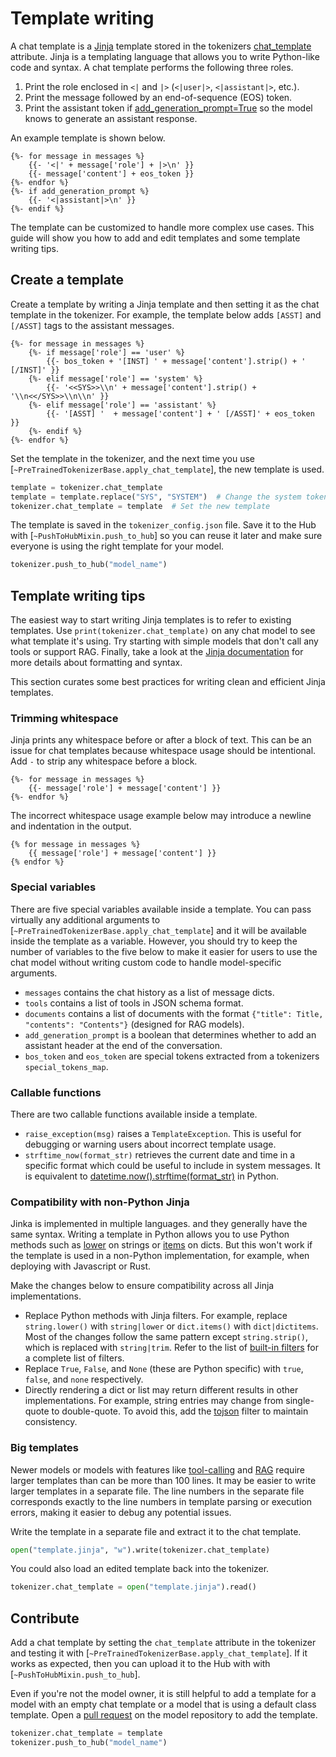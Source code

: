 <!--Copyright 2024 The HuggingFace Team. All rights reserved.

Licensed under the Apache License, Version 2.0 (the "License"); you may not use this file except in compliance with
the License. You may obtain a copy of the License at

http://www.apache.org/licenses/LICENSE-2.0

Unless required by applicable law or agreed to in writing, software distributed under the License is distributed on
an "AS IS" BASIS, WITHOUT WARRANTIES OR CONDITIONS OF ANY KIND, either express or implied. See the License for the
specific language governing permissions and limitations under the License.

⚠️ Note that this file is in Markdown but contain specific syntax for our doc-builder (similar to MDX) that may not be
rendered properly in your Markdown viewer.

-->

# Template writing

A chat template is a [Jinja](https://jinja.palletsprojects.com/en/3.1.x/templates/) template stored in the tokenizers [chat_template](https://huggingface.co/docs/transformers/main_classes/tokenizer#transformers.PreTrainedTokenizer.chat_template) attribute. Jinja is a templating language that allows you to write Python-like code and syntax. A chat template performs the following three roles.

1. Print the role enclosed in `<|` and `|>` (`<|user|>`, `<|assistant|>`, etc.).
2. Print the message followed by an end-of-sequence (EOS) token.
3. Print the assistant token if [add_generation_prompt=True](./chat_templating#add_generation_prompt) so the model knows to generate an assistant response.

An example template is shown below.

```jinja
{%- for message in messages %}
    {{- '<|' + message['role'] + |>\n' }}
    {{- message['content'] + eos_token }}
{%- endfor %}
{%- if add_generation_prompt %}
    {{- '<|assistant|>\n' }}
{%- endif %}
```

The template can be customized to handle more complex use cases. This guide will show you how to add and edit templates and some template writing tips.

## Create a template

Create a template by writing a Jinja template and then setting it as the chat template in the tokenizer. For example, the template below adds `[ASST]` and `[/ASST]` tags to the assistant messages.

```jinja
{%- for message in messages %}
    {%- if message['role'] == 'user' %}
        {{- bos_token + '[INST] ' + message['content'].strip() + ' [/INST]' }}
    {%- elif message['role'] == 'system' %}
        {{- '<<SYS>>\\n' + message['content'].strip() + '\\n<</SYS>>\\n\\n' }}
    {%- elif message['role'] == 'assistant' %}
        {{- '[ASST] '  + message['content'] + ' [/ASST]' + eos_token }}
    {%- endif %}
{%- endfor %}
```

Set the template in the tokenizer, and the next time you use [`~PreTrainedTokenizerBase.apply_chat_template`], the new template is used.

```py
template = tokenizer.chat_template
template = template.replace("SYS", "SYSTEM")  # Change the system token
tokenizer.chat_template = template  # Set the new template
```

The template is saved in the `tokenizer_config.json` file. Save it to the Hub with [`~PushToHubMixin.push_to_hub`] so you can reuse it later and make sure everyone is using the right template for your model.

```py
tokenizer.push_to_hub("model_name")
```

## Template writing tips

The easiest way to start writing Jinja templates is to refer to existing templates. Use `print(tokenizer.chat_template)` on any chat model to see what template it's using. Try starting with simple models that don't call any tools or support RAG. Finally, take a look at the [Jinja documentation](https://jinja.palletsprojects.com/en/3.1.x/templates/#synopsis) for more details about formatting and syntax.

This section curates some best practices for writing clean and efficient Jinja templates.

### Trimming whitespace

Jinja prints any whitespace before or after a block of text. This can be an issue for chat templates because whitespace usage should be intentional. Add `-` to strip any whitespace before a block.

```jinja
{%- for message in messages %}
    {{- message['role'] + message['content'] }}
{%- endfor %}
```

The incorrect whitespace usage example below may introduce a newline and indentation in the output.

```jinja
{% for message in messages %}
    {{ message['role'] + message['content'] }}
{% endfor %}
```

### Special variables

There are five special variables available inside a template. You can pass virtually any additional arguments to [`~PreTrainedTokenizerBase.apply_chat_template`] and it will be available inside the template as a variable. However, you should try to keep the number of variables to the five below to make it easier for users to use the chat model without writing custom code to handle model-specific arguments.

- `messages` contains the chat history as a list of message dicts.
- `tools` contains a list of tools in JSON schema format.
- `documents` contains a list of documents with the format `{"title": Title, "contents": "Contents"}` (designed for RAG models).
- `add_generation_prompt` is a boolean that determines whether to add an assistant header at the end of the conversation.
- `bos_token` and `eos_token` are special tokens extracted from a tokenizers `special_tokens_map`.

### Callable functions

There are two callable functions available inside a template.

- `raise_exception(msg)` raises a `TemplateException`. This is useful for debugging or warning users about incorrect template usage.
- `strftime_now(format_str)` retrieves the current date and time in a specific format which could be useful to include in system messages. It is equivalent to [datetime.now().strftime(format_str)](https://docs.python.org/3/library/datetime.html#datetime.datetime.now) in Python.

### Compatibility with non-Python Jinja

Jinka is implemented in multiple languages. and they generally have the same syntax. Writing a template in Python allows you to use Python methods such as [lower](https://docs.python.org/3/library/stdtypes.html#str.lower) on strings or [items](https://docs.python.org/3/library/stdtypes.html#dict.items) on dicts. But this won't work if the template is used in a non-Python implementation, for example, when deploying with Javascript or Rust.

Make the changes below to ensure compatibility across all Jinja implementations.

- Replace Python methods with Jinja filters. For example, replace `string.lower()` with `string|lower` or `dict.items()` with `dict|dictitems`. Most of the changes follow the same pattern except `string.strip()`, which is replaced with `string|trim`. Refer to the list of [built-in filters](https://jinja.palletsprojects.com/en/3.1.x/templates/#builtin-filters) for a complete list of filters.
- Replace `True`, `False`, and `None` (these are Python specific) with `true`, `false`, and `none` respectively.
- Directly rendering a dict or list may return different results in other implementations. For example, string entries may change from single-quote to double-quote. To avoid this, add the [tojson](https://jinja.palletsprojects.com/en/3.1.x/templates/#jinja-filters.tojson) filter to maintain consistency.

### Big templates

Newer models or models with features like [tool-calling](./chat_extras#tools) and [RAG](./chat_extras#retrieval-augmented-generation-rag) require larger templates than can be more than 100 lines. It may be easier to write larger templates in a separate file. The line numbers in the separate file corresponds exactly to the line numbers in template parsing or execution errors, making it easier to debug any potential issues.

Write the template in a separate file and extract it to the chat template.

```py
open("template.jinja", "w").write(tokenizer.chat_template)
```

You could also load an edited template back into the tokenizer.

```py
tokenizer.chat_template = open("template.jinja").read()
```

## Contribute

Add a chat template by setting the `chat_template` attribute in the tokenizer and testing it with [`~PreTrainedTokenizerBase.apply_chat_template`]. If it works as expected, then you can upload it to the Hub with with [`~PushToHubMixin.push_to_hub`].

Even if you're not the model owner, it is still helpful to add a template for a model with an empty chat template or a model that is using a default class template. Open a [pull request](https://hf.co/docs/hub/repositories-pull-requests-discussions) on the model repository to add the template.

```py
tokenizer.chat_template = template
tokenizer.push_to_hub("model_name")
```
